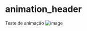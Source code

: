 # animation_header


Teste de animação
![image](https://user-images.githubusercontent.com/50378596/161432090-98e8f373-287c-4918-995e-161178aa9ac0.png)
